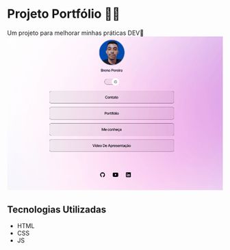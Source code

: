 # Projeto Portfólio 📖📒

Um projeto para melhorar minhas práticas DEV🚀
<img src="./assets/Animação.gif">

## Tecnologias Utilizadas
- HTML
- CSS 
- JS
